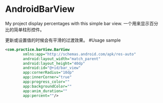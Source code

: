 # AndroidBarView
My project display percentages with this simple bar view.  一个用来显示百分比的简单柱形控件。

更新或设置值的时候会有平滑的过渡效果。
#Usage
sample
```xml
<com.practice.barView.BarView
        xmlns:app="http://schemas.android.com/apk/res-auto"
        android:layout_width="match_parent"
        android:layout_height="40dp"
        android:id="@+id/bar_view"
        app:cornerRadius="10dp"
        app:innerCorner="true"
        app:progress_color=""
        app:backgroundColor=""
        app:anim_duration=""
        app:percent=""/>
```
